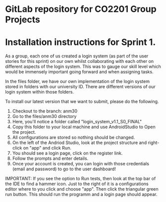# GitLab repository for CO2201 Group Projects

# Installation instructions for Sprint 1.

As a group, each one of us created a login system (as part of the user stories for this sprint) on our own whilst collaborating with each other on different aspects of the login system. This was to gauge our skill level which would be immensely important going forward and when assigning tasks.

In the files folder, we have our own implementation of the login system stored in folders with our university ID. There are different versions of our login system within those folders.

To install our latest version that we want to submit, please do the following.

1. Checkout to the branch: anm30
2. Go to the files/anm30 directory
3. Here, you'll notice a folder called "login_system_v1.1_S0_FINAL"
4. Copy this folder to your local machine and use AndroidStudio to Open the project.
5. All configurations are stored so nothing should be changed.
6. On the left of the Andriod Studio, look at the project structure and right-click on "app" and click Run.
7. You should see a login page, click on the register link.
8. Follow the prompts and enter details.
9. Once your account is created, you can login with those credentials (email and password) to go to the user dashboard!


IMPORTANT: If you see the option to Run tests, then look at the top bar of the IDE to find a hammer icon. Just to the right of it is a configurations editor where to you click and choose "app". Then click the triangular green run button. This should run the programm and a login page should appear.
